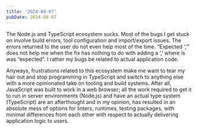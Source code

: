 ```yaml
---
title: '2024-08-07'
pubDate: 2024-08-07
---
```


The Node.js and TypeScript ecosystem sucks. Most of the bugs I get stuck on involve build errors, tool configuration and import/export issues. The errors returned to the user do not even help most of the time. “Expected ‘,’” does not help me when the fix has nothing to do with adding a ‘,’ where is was “expected”. I rather my bugs be related to actual application code.

Anyways, frustrations related to this ecosystem make me want to tear my hair out and stop programming in TypeScript and switch to anything else with a more opinionated take on tooling and build systems. After all, JavaScript was built to work in a web browser; all the work required to get it to run in server environments (Node.js) and have an actual type system (TypeScript) are an afterthought and in my opinion, has resulted in an absolute mess of options for linters, runtimes, testing packages, with minimal differences from each other with respect to actually delivering application logic to users.